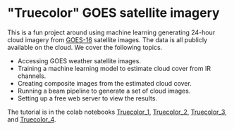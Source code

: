 # "Truecolor" GOES satellite imagery

This is a fun project around using machine learning generating 24-hour cloud
imagery from [GOES-16](https://en.wikipedia.org/wiki/GOES-16) satellite images.
The data is all publicly available on the cloud.  We cover the following topics.

* Accessing GOES weather satellite images.
* Training a machine learning model to estimate cloud cover from IR channels.
* Creating composite images from the estimated cloud cover.
* Running a beam pipeline to generate a set of cloud images.
* Setting up a free web server to view the results.

The tutorial is in the colab notebooks
[Truecolor_1](https://colab.research.google.com/drive/1y0N03UwmJvHiUy4V4mcQajDFLPbADJJa),
[Truecolor_2](https://colab.research.google.com/drive/1W-b5FsmDMecpLNYE5r6y3VMay4udnJu3),
[Truecolor_3](https://colab.research.google.com/drive/1X_cqInqx_QjelsScxWnM53PxMhB-5mM4),
and [Truecolor_4](https://colab.research.google.com/drive/1AFbir6epHzBTXMaPqyVI29iXszq62zFW).
